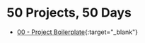 # 50 Projects, 50 Days

- [00 - Project Boilerplate](/prj00-boilerplate/index.html){:target="_blank"}